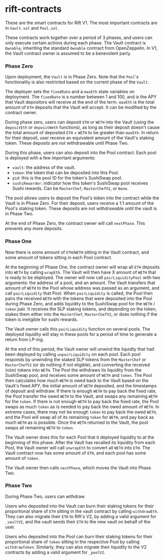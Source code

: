 # rift-contracts

These are the smart contracts for Rift V1. The most important contracts are in `Vault.sol` and `Pool.sol`.

These contracts work together over a period of 3 phases, and users can only execute certain actions during each phase. The Vault contract is `Ownable`, inheriting the standard `Ownable` contract from OpenZeppelin. In V1, the Vault contract owner is assumed to be a benevolent party.

### Phase Zero

Upon deployment, the `Vault` is in Phase Zero. Note that the `Pool`'s functionality is also restricted based on the current phase of the `Vault`.

The deployer sets the `fixedRate` and a `maxEth` state variables on deployment. The `fixedRate` is a number between 1 and 100, and is the APY that Vault depositors will receive at the end of the term. `maxEth` is the total amount of `ETH` deposits that the Vault will accept. It can be modified by the contract owner.

During phase zero, users can deposit `ETH` or `WETH` into the Vault (using the `depositEth` or `depositWeth` functions), as long as their deposit doesn't cause the total amount of deposited `ETH` + `WETH` to be greater than `maxEth`. In return for their deposit, user receive an equivalent amount of the Vault's staking token. These deposits are not withdrawable until Phase Two.

During this phase, users can also deposit into the Pool contract. Each pool is deployed with a few important arguments:

- `vault`: the address of the vault.
- `token`: the token that can be deposited into this Pool.
- `pid`: this is the pool ID for the token's SushiSwap pool.
- `sushiRewarder`: indicator how this token's SushiSwap pool receives Sushi rewards. Can be `MasterChef`, `MasterChefV2`, or `None`.

The pool allows users to deposit the Pool's token into the contract while the Vault is in Phase Zero. For their deposit, users receive a 1:1 amount of the Pool's staking token. These deposits are not withdrawable until the vault is in Phase Two.

At the end of Phase Zero, the contract owner will call `nextPhase`. This prevents any more deposits.

### Phase One

Now there is some amount of `ETH`/`WETH` sitting in the Vault contract, and some amount of tokens sitting in each Pool contract.

At the beginning of Phase One, the contract owner will wrap all `ETH` deposits into `WETH` by calling `wrapEth`. The Vault will then have X amount of `WETH` that is ready to be deployed. The owner will now call `pairLiquidityPool` with two arguments: the address of a pool, and an amount. The Vault transfers that amount of `WETH` to the Pool whose address was passed as an argument, and call `pairLiquidity` that Pool. When `pairLiquidity` is called, the Pool then pairs the received `WETH` with the tokens that were deposited into the Pool during Phase Zero, and adds liquidity to the SushiSwap pool for the `WETH` / `token` pair. It receives the SLP staking tokens, and depending on the token, stakes them either into the `MasterChef`, `MasterChefV2`, or does nothing if the token is ineligible for sushi rewards.

The Vault owner calls this `pairLiquidity` function on several pools. The deployed liquidity will stay in these pools for a period of time to generate a return from LP-ing.

At the end of this period, the Vault owner will unwind the liquidty that had been deployed by calling `unpairLiquidity` on each pool. Each pool responds by unwinding the staked SLP tokens from the `MasterChef` or `MasterChefV2` (or do nothing if not eligible), and converting the received `SUSHI` tokens into `WETH`. The Pool the withdraws its liquidity from the SushiSwap pool, and receives some amount of `WETH` and `token`. The Pool then calculates how much `WETH` is owed back to the Vault based on the Vault's fixed APY, the initial amount of `WETH` deposited, and the timestamps of deposit and withdraw. If there is enough `WETH` to pay back the fixed rate, the Pool transfer the owed `WETH` to the Vault, and swaps any remaining `WETH` for the `token`. If there is not enough `WETH` to pay back the fixed rate, the Pool swaps as much `token` as is needed to pay back the owed amount of `WETH`. In extreme cases, there may not be enough `token` to pay back the owed `WETH`, and the Pool will swap all of its remaining `token` for `WETH`, and pay back as much `WETH` as is possible. Once the `WETH` returned to the Vault, the pool swaps all remaining `WETH` to `token`.

The Vault owner does this for each Pool that it deployed liquidity to at the beginning of this phase. After the Vault has recalled its liquidity from each Pool, the Vault owner will call `unwrapEth` to convert all `WETH` into `ETH`. The Vault contract now has some amount of `ETH`, and each pool has some amount of `token`.

The Vault owner then calls `nextPhase`, which moves the Vault into Phase Two.

### Phase Two

During Phase Two, users can withdraw.

Users who deposited into the Vault can burn their staking tokens for their proportional share of `ETH` sitting in the vault contract by calling `withdrawEth`. They can also migrate their `ETH` to Rift's V2, by adding a valid argument for `_vaultV2`, and the vault sends their `ETH` to the new vault on behalf of the user.

Users who deposited into the Pool can burn their staking tokens for their proportional share of `token` sitting in the respective Pool by calling `withdrawToken`. Similarly, they can also migrate their liquidity to the V2 contracts by adding a valid argument for `_poolV2`.
